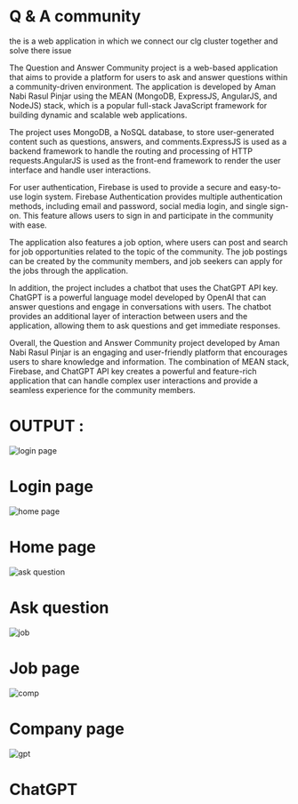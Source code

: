 # Q & A community 

the is a web application in which  we connect our clg cluster together and solve there issue 

The Question and Answer Community project is a web-based application that aims to provide a platform for users to ask and answer questions within a
community-driven environment. The application is developed by Aman Nabi Rasul Pinjar using the MEAN (MongoDB, ExpressJS, AngularJS, and NodeJS) stack, 
which is a popular full-stack JavaScript framework for building dynamic and scalable web applications.

The project uses MongoDB, a NoSQL database, to store user-generated content such as questions, answers, and comments.ExpressJS is used as a backend framework 
to handle the routing and processing of HTTP requests.AngularJS is used as the front-end framework to render the user interface and handle user interactions.

For user authentication, Firebase is used to provide a secure and easy-to-use login system. Firebase Authentication provides multiple authentication methods,
including email and password, social media login, and single sign-on. This feature allows users to sign in and participate in the community with ease.

The application also features a job option, where users can post and search for job opportunities related to the topic of the community.
The job postings can be created by the community members, and job seekers can apply for the jobs through the application.

In addition, the project includes a chatbot that uses the ChatGPT API key. ChatGPT is a powerful language model developed by OpenAI that can answer questions
and engage in conversations with users. The chatbot provides an additional layer of interaction between users and the application, allowing them to ask questions
and get immediate responses.

Overall, the Question and Answer Community project developed by Aman Nabi Rasul Pinjar is an engaging and user-friendly platform that encourages users to
share knowledge and information. The combination of MEAN stack, Firebase, and ChatGPT API key creates a powerful and feature-rich application that can handle 
complex user interactions and provide a seamless experience for the community members.


# OUTPUT :

![login page](https://user-images.githubusercontent.com/40684802/234973829-c0df969b-354f-4128-96f3-d002b218897d.png)

   # Login page  
                                 
                                 
  ![home page ](https://user-images.githubusercontent.com/40684802/234974137-4e1e5b69-8652-4f40-a7d5-c7eaeec0fe8d.png)
          
   # Home page
                                 
                                 
   ![ask question ](https://user-images.githubusercontent.com/40684802/234974312-fc7649cd-e452-4e7a-82f8-b92765fc7980.png)

   # Ask question                            
                                
   ![job](https://user-images.githubusercontent.com/40684802/234974434-3c048cac-a902-4cda-b889-dcec4734f2d9.png)
      
   # Job page 
                                 
   ![comp](https://user-images.githubusercontent.com/40684802/234974614-935be807-50a2-453d-876b-9f3465fdfb0b.png)
                                 
   # Company page 
                                 
   ![gpt](https://user-images.githubusercontent.com/40684802/234974754-d181b224-b55f-47ba-986a-abe8f77b8e1b.png)

   # ChatGPT

                                 
                                 
                                



